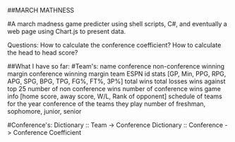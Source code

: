 ##MARCH MATHNESS

#A march madness game predicter using shell scripts, C#, and eventually a web page using Chart.js to present data.


Questions:
How to calculate the conference coefficient?
How to calculate the head to head score?

##What I have so far:
#Team's:
        name
        conference
        non-conference winning margin
        conference winning margin
        team ESPN id
        stats [GP, Min, PPG, RPG, APG, SPG, BPG, TPG, FG%, FT%, 3P%]
        total wins
        total losses
        wins against top 25
        number of non conference wins
        number of conference wins
        game info [home score, away score, W/L, Rank of opponent]
        schedule of teams for the year
        conference of the teams they play
        number of freshman, sophomore, junior, senior
    
#Conference's:
        Dictionary :: Team -> Conference
        Dictionary :: Conference -> Conference Coefficient


